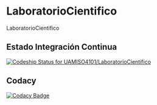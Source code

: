 # LaboratorioCientifico
LaboratorioCientifico

## Estado Integración Continua
[ ![Codeship Status for UAMISO4101/LaboratorioCientifico](https://app.codeship.com/projects/cf75ff10-2553-0135-94f1-227dcc656064/status?branch=master)](https://app.codeship.com/projects/222450)

## Codacy
[![Codacy Badge](https://api.codacy.com/project/badge/Grade/52499fe98e3d4e7488a128366676ddae)](https://www.codacy.com/app/yedgar/LaboratorioCientifico?utm_source=github.com&amp;utm_medium=referral&amp;utm_content=UAMISO4101/LaboratorioCientifico&amp;utm_campaign=Badge_Grade)
